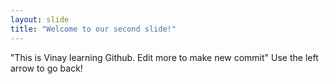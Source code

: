 ```yaml
---
layout: slide
title: "Welcome to our second slide!"
---
```

"This is Vinay learning Github. Edit more to make new commit" 
Use the left arrow to go back!
